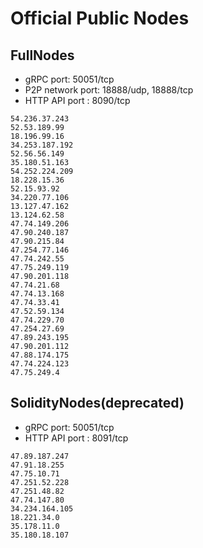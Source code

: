 # Official Public Nodes

## FullNodes

* gRPC port: 50051/tcp
* P2P network port: 18888/udp, 18888/tcp
* HTTP API port : 8090/tcp

```text
54.236.37.243
52.53.189.99
18.196.99.16
34.253.187.192
52.56.56.149
35.180.51.163
54.252.224.209
18.228.15.36
52.15.93.92
34.220.77.106
13.127.47.162
13.124.62.58
47.74.149.206
47.90.240.187
47.90.215.84
47.254.77.146
47.74.242.55
47.75.249.119
47.90.201.118
47.74.21.68
47.74.13.168
47.74.33.41
47.52.59.134
47.74.229.70
47.254.27.69
47.89.243.195
47.90.201.112
47.88.174.175
47.74.224.123
47.75.249.4
```

## SolidityNodes(deprecated)

* gRPC port: 50051/tcp
* HTTP API port : 8091/tcp

```text
47.89.187.247
47.91.18.255
47.75.10.71
47.251.52.228
47.251.48.82
47.74.147.80
34.234.164.105
18.221.34.0
35.178.11.0
35.180.18.107
```
